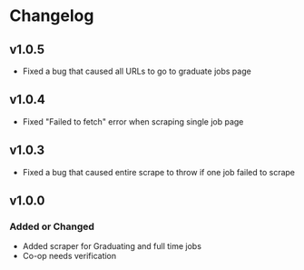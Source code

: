# Changelog

## v1.0.5
- Fixed a bug that caused all URLs to go to graduate jobs page

## v1.0.4
- Fixed "Failed to fetch" error when scraping single job page

## v1.0.3
- Fixed a bug that caused entire scrape to throw if one job failed to scrape

## v1.0.0

### Added or Changed
- Added scraper for Graduating and full time jobs
- Co-op needs verification